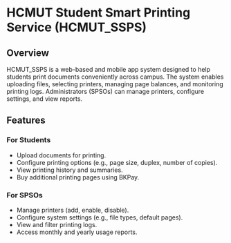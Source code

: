 # HCMUT Student Smart Printing Service (HCMUT_SSPS)

## **Overview**
HCMUT_SSPS is a web-based and mobile app system designed to help students print documents conveniently across campus. The system enables uploading files, selecting printers, managing page balances, and monitoring printing logs. Administrators (SPSOs) can manage printers, configure settings, and view reports.

## **Features** 
### **For Students**
- Upload documents for printing.
- Configure printing options (e.g., page size, duplex, number of copies).
- View printing history and summaries.
- Buy additional printing pages using BKPay.
### **For SPSOs**
- Manage printers (add, enable, disable).
- Configure system settings (e.g., file types, default pages).
- View and filter printing logs.
- Access monthly and yearly usage reports.
